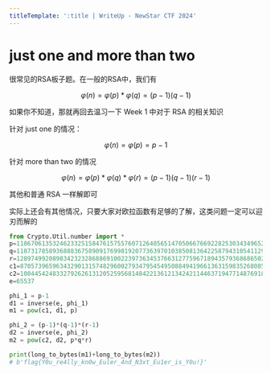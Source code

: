 ```yaml
---
titleTemplate: ':title | WriteUp - NewStar CTF 2024'
---
```


# just one and more than two

很常见的RSA板子题。在一般的RSA中，我们有

$$\varphi(n)= \varphi(p)*\varphi(q)=(p-1)(q-1)$$

如果你不知道，那就再回去温习一下 Week 1 中对于 RSA 的相关知识

针对 just one 的情况：

$$\varphi(n)=\varphi(p)=p-1$$

针对 more than two 的情况

$$\varphi(n)=\varphi(p)*\varphi(q)*\varphi(r)=(p-1)(q-1)(r-1)$$

其他和普通 RSA 一样解即可

实际上还会有其他情况，只要大家对欧拉函数有足够的了解，这类问题一定可以迎刃而解的

```python
from Crypto.Util.number import *
p=11867061353246233251584761575576071264056514705066766922825303434965272105673287382545586304271607224747442087588050625742380204503331976589883604074235133
q=11873178589368883675890917699819207736397010385081364225879431054112944129299850257938753554259645705535337054802699202512825107090843889676443867510412393
r=12897499208983423232868869100223973634537663127759671894357936868650239679942565058234189535395732577137079689110541612150759420022709417457551292448732371
c1=8705739659634329013157482960027934795454950884941966136315983526808527784650002967954059125075894300750418062742140200130188545338806355927273170470295451
c2=1004454248332792626131205259568148422136121342421144637194771487691844257449866491626726822289975189661332527496380578001514976911349965774838476334431923162269315555654716024616432373992288127966016197043606785386738961886826177232627159894038652924267065612922880048963182518107479487219900530746076603182269336917003411508524223257315597473638623530380492690984112891827897831400759409394315311767776323920195436460284244090970865474530727893555217020636612445
e=65537

phi_1 = p-1
d1 = inverse(e, phi_1)
m1 = pow(c1, d1, p)

phi_2 = (p-1)*(q-1)*(r-1)
d2 = inverse(e, phi_2)
m2 = pow(c2, d2, p*q*r)

print(long_to_bytes(m1)+long_to_bytes(m2))
# b'flag{Y0u_re4lly_kn0w_Euler_4nd_N3xt_Eu1er_is_Y0u!}'
```
